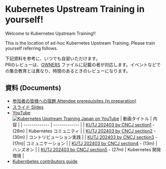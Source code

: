 # Kubernetes Upstream Training in yourself!

Welcome to Kubernetes Upstream Training!!

This is the location of ad-hoc Kubernetes Upstream Training. Please train yourself referring follows.

下記資料を参考に、いつでも自習いただけます。  
PRのレビューは、[OWNERS](../OWNERS) ファイルに記載の者が対応します。イベントなどでの集合教育とは異なり、時間のあるときのレビューになります。

## 資料 (Documents)

* [参加者の皆様への宿題 Attendee prerequisites (in preparation)](../assets/attendee-prerequisites.md)
* [スライド Slides](../assets/slide.pdf)
* [YouTube<br>![Kubernetes Upstream Training Japan on YouTube](https://img.youtube.com/vi/v2e9MOOzcnw/0.jpg)](https://youtube.com/playlist?list=PLdgFIy8M90Ano3Wg5wWeND3X545X0UQGL)
  | 動画タイトル | 内容 | 
  | ------------- | ------------- | 
  | [KUTJ 202403 by CNCJ section1](https://youtu.be/v2e9MOOzcnw) - (28m) | Kubernetes コミュニティ | 
  | [KUTJ 202403 by CNCJ section2](https://youtu.be/5s4AZKIUy04) - (30m) | コントリビューション実践 | 
  | [KUTJ 202403 by CNCJ section3](https://youtu.be/6Wgk1Mc6I2w) - (17m)| コミュニケーション | 
  | [KUTJ 202403 by CNCJ section4](https://youtu.be/nmw_AtjmJXU) - (13m) | ハンズオン | 
  | [KUTJ 202403 by CNCJ section5](https://youtu.be/WWVLVm78mRU) - (27m) | Kubernetes 開発環境 | 
* [Kubernbetes contributors guide](https://github.com/kubernetes/community/tree/master/contributors/guide)

